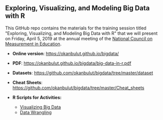 ## Exploring, Visualizing, and Modeling Big Data with R

This GitHub repo contains the materials for the training session titled "Exploring, Visualizing, and Modeling Big Data with R" that we will present on Friday, April 5, 2019 at the annual meeting of the [National Council on Measurement in Education](https://www.ncme.org/home). 

* **Online version**: <https://okanbulut.github.io/bigdata/>

* **PDF**: <https://okanbulut.github.io/bigdata/big-data-in-r.pdf>

* **Datasets**: <https://github.com/okanbulut/bigdata/tree/master/dataset>

* **Cheat Sheets**: <https://github.com/okanbulut/bigdata/tree/master/Cheat_sheets>

* **R Scripts for Activities:**
  * [Visualizing Big Data](https://github.com/okanbulut/bigdata/blob/master/R_scripts/visualizing_bigdata.R)
  * [Data Wrangling](https://gist.github.com/cddesja/8f0812a21a253fc3c919531ee99ae647)


